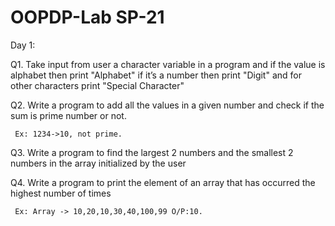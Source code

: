 # OOPDP-Lab SP-21
Day 1:

 Q1. Take input from user a character variable in a program and if the value is alphabet then print
     "Alphabet" if it’s a number then print "Digit" and for other characters print "Special 
     Character"
     

 Q2. Write a program to add all the values in a given number and check if the sum is prime
     number or not. 
     
     Ex: 1234->10, not prime.
 
 
 Q3. Write a program to find the largest 2 numbers and the smallest 2 numbers in the array
     initialized by the user
 
 
 Q4. Write a program to print the element of an array that has occurred the highest number of
     times 
     
     Ex: Array -> 10,20,10,30,40,100,99 O/P:10.

